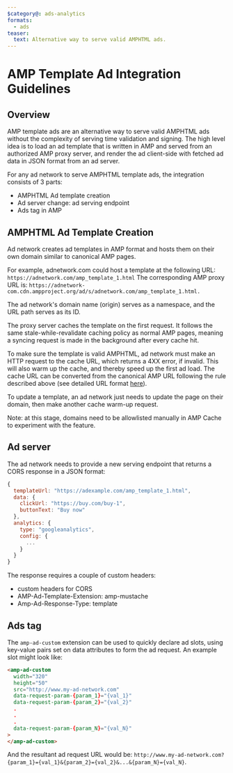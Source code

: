 ```yaml
---
$category@: ads-analytics
formats:
  - ads
teaser:
  text: Alternative way to serve valid AMPHTML ads.
---
```


# AMP Template Ad Integration Guidelines

## Overview

AMP template ads are an alternative way to serve valid AMPHTML ads without the complexity of serving time validation and signing. The high level idea is to load an ad template that is written in AMP and served from an authorized AMP proxy server, and render the ad client-side with fetched ad data in JSON format from an ad server.

For any ad network to serve AMPHTML template ads, the integration consists of 3 parts:

-   AMPHTML Ad template creation
-   Ad server change: ad serving endpoint
-   Ads tag in AMP

## AMPHTML Ad Template Creation

Ad network creates ad templates in AMP format and hosts them on their own domain similar to canonical AMP pages.

For example, adnetwork.com could host a template at the following URL:
`https://adnetwork.com/amp_template_1.html`
The corresponding AMP proxy URL is:
`https://adnetwork-com.cdn.ampproject.org/ad/s/adnetwork.com/amp_template_1.html.`

The ad network's domain name (origin) serves as a namespace, and the URL path serves as its ID.

The proxy server caches the template on the first request. It follows the same stale-while-revalidate caching policy as normal AMP pages, meaning a syncing request is made in the background after every cache hit.

To make sure the template is valid AMPHTML, ad network must make an HTTP request to the cache URL, which returns a 4XX error, if invalid. This will also warm up the cache, and thereby speed up the first ad load. The cache URL can be converted from the canonical AMP URL following the rule described above (see detailed URL format <a href="https://developers.google.com/amp/cache/overview#amp-cache-url-format">here</a>).

To update a template, an ad network just needs to update the page on their domain, then make another cache warm-up request.

Note: at this stage, domains need to be allowlisted manually in AMP Cache to experiment with the feature.

## Ad server

The ad network needs to provide a new serving endpoint that returns a CORS response in a JSON format:

```js
{
  templateUrl: "https://adexample.com/amp_template_1.html",
  data: {
    clickUrl: "https://buy.com/buy-1",
    buttonText: "Buy now"
  },
  analytics: {
    type: "googleanalytics",
    config: {
      ...
    }
  }
}
```

The response requires a couple of custom headers:

-   custom headers for CORS
-   AMP-Ad-Template-Extension: amp-mustache
-   Amp-Ad-Response-Type: template

## Ads tag

The `amp-ad-custom` extension can be used to quickly declare ad slots, using key-value pairs set on data attributes to form the ad request. An example slot might look like:

```html
<amp-ad-custom
  width="320"
  height="50"
  src="http://www.my-ad-network.com"
  data-request-param-{param_1}="{val_1}"
  data-request-param-{param_2}="{val_2}"
  .
  .
  .
  data-request-param-{param_N}="{val_N}"
>
</amp-ad-custom>
```

And the resultant ad request URL would be: `http://www.my-ad-network.com?{param_1}={val_1}&{param_2}={val_2}&...&{param_N}={val_N}`.
